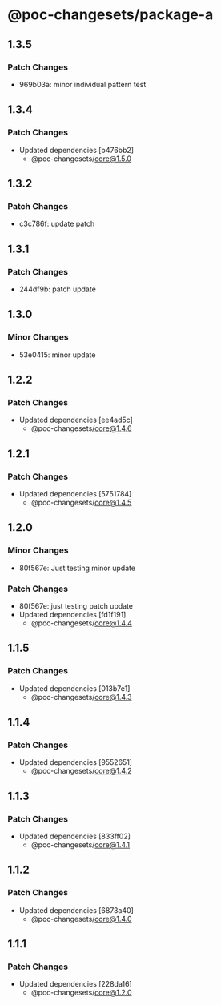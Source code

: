 # @poc-changesets/package-a

## 1.3.5

### Patch Changes

- 969b03a: minor individual pattern test

## 1.3.4

### Patch Changes

- Updated dependencies [b476bb2]
  - @poc-changesets/core@1.5.0

## 1.3.2

### Patch Changes

- c3c786f: update patch

## 1.3.1

### Patch Changes

- 244df9b: patch update

## 1.3.0

### Minor Changes

- 53e0415: minor update

## 1.2.2

### Patch Changes

- Updated dependencies [ee4ad5c]
  - @poc-changesets/core@1.4.6

## 1.2.1

### Patch Changes

- Updated dependencies [5751784]
  - @poc-changesets/core@1.4.5

## 1.2.0

### Minor Changes

- 80f567e: Just testing minor update

### Patch Changes

- 80f567e: just testing patch update
- Updated dependencies [fd1f191]
  - @poc-changesets/core@1.4.4

## 1.1.5

### Patch Changes

- Updated dependencies [013b7e1]
  - @poc-changesets/core@1.4.3

## 1.1.4

### Patch Changes

- Updated dependencies [9552651]
  - @poc-changesets/core@1.4.2

## 1.1.3

### Patch Changes

- Updated dependencies [833ff02]
  - @poc-changesets/core@1.4.1

## 1.1.2

### Patch Changes

- Updated dependencies [6873a40]
  - @poc-changesets/core@1.4.0

## 1.1.1

### Patch Changes

- Updated dependencies [228da16]
  - @poc-changesets/core@1.2.0
